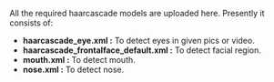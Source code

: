 All the required haarcascade models are uploaded here. Presently it consists of:

* **haarcascade_eye.xml :** To detect eyes in given pics or video.
* **haarcascade_frontalface_default.xml :** To detect facial region.
* **mouth.xml :** To detect mouth.
* **nose.xml :** To detect nose.
